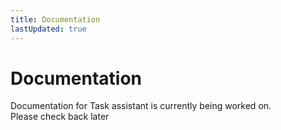 ```yaml
---
title: Documentation
lastUpdated: true
---
```


# Documentation  <Badge type="tip" text="Work in progress" />

Documentation for Task assistant is currently being worked on. <br>
Please check back later